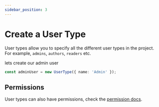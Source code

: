 ```yaml
---
sidebar_position: 3
---
```


# Create a User Type

User types allow you to specify all the different user types in the project. For example, `admins`, `authors`, `readers` etc.

lets create our admin user

```typescript
const adminUser = new UserType({ name: 'Admin' });
```

## Permissions

User types can also have permissions, check the [permission docs](../CRUDStories/create-a-permission).
